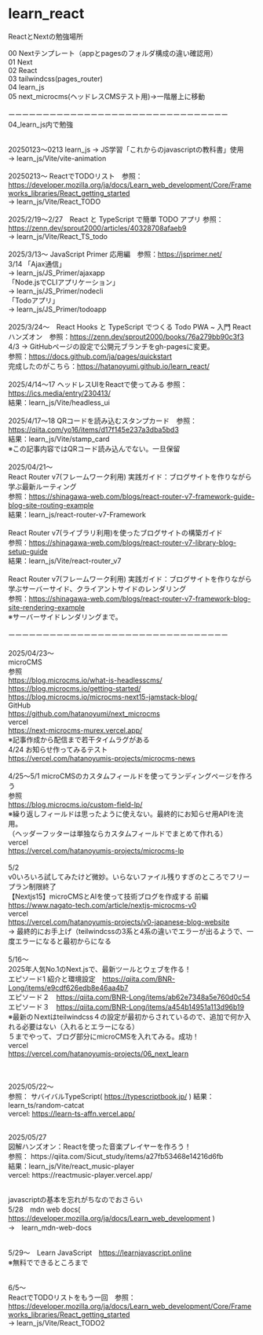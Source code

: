 # learn_react

ReactとNextの勉強場所

00 Nextテンプレート（appとpagesのフォルダ構成の違い確認用）<br>
01 Next<br>
02 React<br>
03 tailwindcss(pages_router)<br>
04 learn_js<br>
05 next_microcms(ヘッドレスCMSテスト用)→一階層上に移動<br>
<br>
ーーーーーーーーーーーーーーーーーーーーーーーーーーーーーーーー<br>
04_learn_js内で勉強<br>
<br>

20250123〜0213 learn_js → JS学習「これからのjavascriptの教科書」使用<br>
→ learn_js/Vite/vite-animation<br>
<br>
20250213〜 ReactでTODOリスト　参照：https://developer.mozilla.org/ja/docs/Learn_web_development/Core/Frameworks_libraries/React_getting_started<br>
→ learn_js/Vite/React_TODO<br>
<br>
2025/2/19〜2/27　React と TypeScript で簡単 TODO アプリ 参照：https://zenn.dev/sprout2000/articles/40328708afaeb9<br>
→ learn_js/Vite/React_TS_todo<br>
<br>
2025/3/13〜 JavaScript Primer 応用編　参照：https://jsprimer.net/<br>
3/14 「Ajax通信」<br>
→ learn_js/JS_Primer/ajaxapp<br>
「Node.jsでCLIアプリケーション」<br>
→ learn_js/JS_Primer/nodecli<br>
「Todoアプリ」<br>
→ learn_js/JS_Primer/todoapp<br>
<br>
2025/3/24〜　React Hooks と TypeScript でつくる Todo PWA ~ 入門 React ハンズオン　参照：https://zenn.dev/sprout2000/books/76a279bb90c3f3<br>
4/3 → GitHubページの設定で公開元ブランチをgh-pagesに変更。<br>
参照：https://docs.github.com/ja/pages/quickstart<br>
完成したのがこちら：https://hatanoyumi.github.io/learn_react/<br>
<br>
2025/4/14〜17 ヘッドレスUIをReactで使ってみる 参照：https://ics.media/entry/230413/<br>
結果：learn_js/Vite/headless_ui<br>
<br>
2025/4/17〜18 QRコードを読み込むスタンプカード　参照：https://qiita.com/yo16/items/d17f145e237a3dba5bd3<br>
結果：learn_js/Vite/stamp_card<br>
※この記事内容ではQRコード読み込んでない。一旦保留<br>
<br>
2025/04/21〜　<br>
React Router v7(フレームワーク利用) 実践ガイド：ブログサイトを作りながら学ぶ最新ルーティング<br>
参照：https://shinagawa-web.com/blogs/react-router-v7-framework-guide-blog-site-routing-example<br>
結果：learn_js/react-router-v7-Framework<br>
<br>
React Router v7(ライブラリ利用)を使ったブログサイトの構築ガイド<br>
参照：https://shinagawa-web.com/blogs/react-router-v7-library-blog-setup-guide<br>
結果：learn_js/Vite/react-router_v7<br>
<br>
React Router v7(フレームワーク利用) 実践ガイド：ブログサイトを作りながら学ぶサーバーサイド、クライアントサイドのレンダリング<br>
参照：https://shinagawa-web.com/blogs/react-router-v7-framework-blog-site-rendering-example<br>
※サーバーサイドレンダリングまで。<br><br>
ーーーーーーーーーーーーーーーーーーーーーーーーーーーーーーーー<br><br>
2025/04/23〜<br>
microCMS<br>
参照<br>
https://blog.microcms.io/what-is-headlesscms/<br>
https://blog.microcms.io/getting-started/<br>
https://blog.microcms.io/microcms-next15-jamstack-blog/<br>
GitHub<br>
https://github.com/hatanoyumi/next_microcms<br>
vercel<br>
https://next-microcms-murex.vercel.app/<br>
※記事作成から配信まで若干タイムラグがある<br>
4/24 お知らせ作ってみるテスト<br>
https://vercel.com/hatanoyumis-projects/microcms-news<br>
<br>
4/25〜5/1 microCMSのカスタムフィールドを使ってランディングページを作ろう<br>
参照<br>
https://blog.microcms.io/custom-field-lp/<br>
※繰り返しフィールドは思ったように使えない。最終的にお知らせ用APIを流用。<br>（ヘッダーフッターは単独ならカスタムフィールドでまとめて作れる）<br>
vercel<br>
https://vercel.com/hatanoyumis-projects/microcms-lp<br>
<br>
5/2<br>
v0いろいろ試してみたけど微妙。いらないファイル残りすぎのところでフリープラン制限終了<br>
【Nextjs15】microCMSとAIを使って技術ブログを作成する 前編<br>
https://www.nagato-tech.com/article/nextjs-microcms-v0 <br>
vercel<br>
https://vercel.com/hatanoyumis-projects/v0-japanese-blog-website<br>
→ 最終的にお手上げ（teilwindcssの3系と4系の違いでエラーが出るようで、一度エラーになると最初からになる<br>
<br>
5/16〜<br>
2025年人気No.1のNext.jsで、最新ツールとウェブを作る！<br>エピソード1 紹介と環境設定　https://qiita.com/BNR-Long/items/e9cdf626edb8e46aa4b7<br>
エピソード２　https://qiita.com/BNR-Long/items/ab62e7348a5e760d0c54<br>
エピソード３　https://qiita.com/BNR-Long/items/a454b14951a113d96b19<br>
※最新のＮextはteilwindcss４の設定が最初からされているので、追加で何か入れる必要はない（入れるとエラーになる）<br>
５までやって、ブログ部分にmicroCMSを入れてみる。成功！<br>
vercel<br>
https://vercel.com/hatanoyumis-projects/06_next_learn

<br><br>
2025/05/22〜 <br>
参照： サバイバルTypeScript( https://typescriptbook.jp/ )
結果：　learn_ts/random-catcat<br>
vercel: https://learn-ts-affn.vercel.app/<br>

<br>
2025/05/27<br>
図解ハンズオン：Reactを使った音楽プレイヤーを作ろう！<br>
参照： https://qiita.com/Sicut_study/items/a27fb53468e14216d6fb<br>
結果：learn_js/Vite/react_music-player<br>
vercel: https://reactmusic-player.vercel.app/<br>
<br>

javascriptの基本を忘れがちなのでおさらい<br>
5/28　mdn web docs( https://developer.mozilla.org/ja/docs/Learn_web_development )<br>
→　learn_mdn-web-docs<br>
<br>

5/29〜　Learn JavaScript　https://learnjavascript.online<br>
※無料でできるところまで<br>
<br>

6/5〜<br>
ReactでTODOリストをもう一回　参照：https://developer.mozilla.org/ja/docs/Learn_web_development/Core/Frameworks_libraries/React_getting_started<br>
→ learn_js/Vite/React_TODO2<br>

